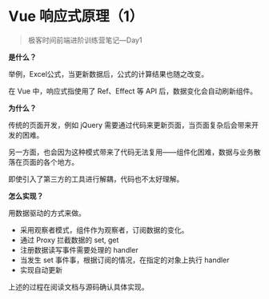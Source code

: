 # Vue 响应式原理（1）

> 极客时间前端进阶训练营笔记—Day1

**是什么？**

举例，Excel公式，当更新数据后，公式的计算结果也随之改变。

在 Vue 中，响应式指使用了 Ref、Effect 等 API 后，数据变化会自动刷新组件。

**为什么？**

传统的页面开发，例如 jQuery 需要通过代码来更新页面，当页面复杂后会带来开发的困难。

另一方面，也会因为这种模式带来了代码无法复用——组件化困难，数据与业务散落在页面的各个地方。

即使引入了第三方的工具进行解耦，代码也不太好理解。

**怎么实现？**

用数据驱动的方式来做。

- 采用观察者模式，组件作为观察者，订阅数据的变化。
- 通过 Proxy 拦截数据的 set, get
- 注册数据读写事件需要处理的 handler
- 当发生 set 事件事，根据订阅的情况，在指定的对象上执行 handler
- 实现自动更新

上述的过程在阅读文档与源码确认具体实现。
